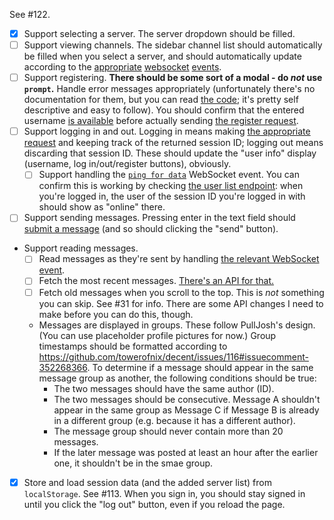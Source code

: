 See #122.

- [X] Support selecting a server. The server dropdown should be filled.
- [ ] Support viewing channels. The sidebar channel list should automatically be filled when you select a server, and should automatically update according to the [appropriate](https://github.com/towerofnix/decent/wiki/API#from-server-created-new-channel) [websocket](https://github.com/towerofnix/decent/wiki/API#from-server-renamed-channel) [events](https://github.com/towerofnix/decent/wiki/API#from-server-deleted-channel).
- [ ] Support registering. **There should be some sort of a modal - do *not* use `prompt`.** Handle error messages appropriately (unfortunately there's no documentation for them, but you can read [the code](https://github.com/towerofnix/decent/blob/34288140b32eb10f70f95876fadb4877b3807552/api.js#L895-L934); it's pretty self descriptive and easy to follow). You should confirm that the entered username [is available](https://github.com/towerofnix/decent/wiki/API#get-apiusername-availableusername) before actually sending [the register request](https://github.com/towerofnix/decent/wiki/API#post-apiregister).
- [ ] Support logging in and out. Logging in means making [the appropriate request](https://github.com/towerofnix/decent/wiki/API#post-apilogin) and keeping track of the returned session ID; logging out means discarding that session ID. These should update the "user info" display (username, log in/out/register buttons), obviously.
  - [ ] Support handling the [`ping for data`](https://github.com/towerofnix/decent/wiki/API#to-client-ping-for-data) WebSocket event. You can confirm this is working by checking [the user list endpoint](https://github.com/towerofnix/decent/wiki/API#get-apiuser-list): when you're logged in, the user of the session ID you're logged in with should show as "online" there.
- [ ] Support sending messages. Pressing enter in the text field should [submit a message](https://github.com/towerofnix/decent/wiki/API#post-apisend-message) (and so should clicking the "send" button).
- Support reading messages.
  - [ ] Read messages as they're sent by handling [the relevant WebSocket event](https://github.com/towerofnix/decent/wiki/API#from-server-received-new-message).
  - [ ] Fetch the most recent messages. [There's an API for that.](https://github.com/towerofnix/decent/wiki/API#get-apichannelchannelidlatest-messages)
  - [ ] Fetch old messages when you scroll to the top. This is *not* something you can skip. See #31 for info. There are some API changes I need to make before you can do this, though.
  - Messages are displayed in groups. These follow PullJosh's design. (You can use placeholder profile pictures for now.) Group timestamps should be formatted according to https://github.com/towerofnix/decent/issues/116#issuecomment-352268366. To determine if a message should appear in the same message group as another, the following conditions should be true:
    - The two messages should have the same author (ID).
    - The two messages should be consecutive. Message A shouldn't appear in the same group as Message C if Message B is already in a different group (e.g. because it has a different author).
    - The message group should never contain more than 20 messages.
    - If the later message was posted at least an hour after the earlier one, it shouldn't be in the smae group.
- [X] Store and load session data (and the added server list) from `localStorage`. See #113. When you sign in, you should stay signed in until you click the "log out" button, even if you reload the page.
